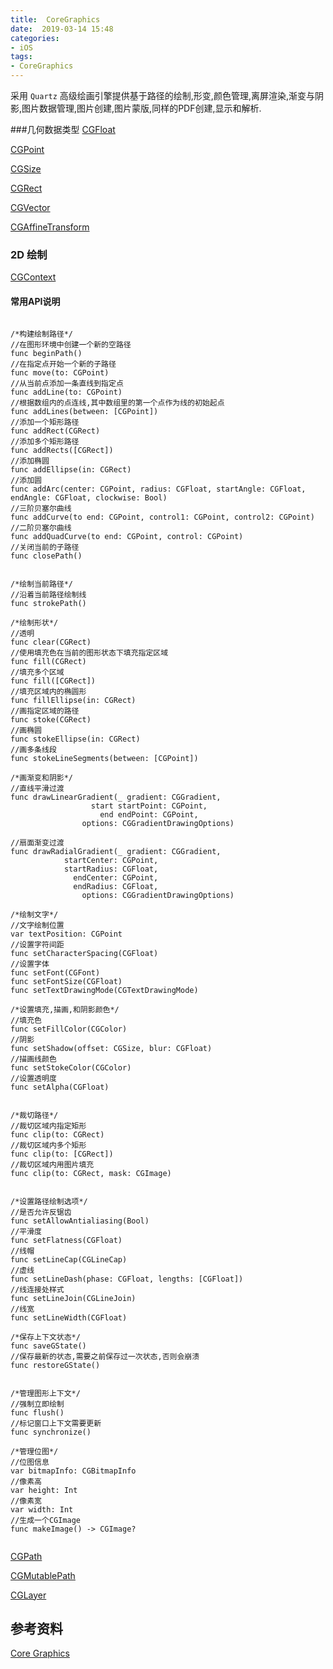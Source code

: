 ```yaml
---
title:  CoreGraphics 
date:  2019-03-14 15:48
categories:
- iOS
tags: 
- CoreGraphics 
---
```

采用 `Quartz` 高级绘画引擎提供基于路径的绘制,形变,颜色管理,离屏渲染,渐变与阴影,图片数据管理,图片创建,图片蒙版,同样的PDF创建,显示和解析.

###几何数据类型
[CGFloat](https://developer.apple.com/documentation/coregraphics/cgfloat)

[CGPoint](https://developer.apple.com/documentation/coregraphics/cgpoint)

[CGSize](https://developer.apple.com/documentation/coregraphics/cgsize)

[CGRect](https://developer.apple.com/documentation/coregraphics/cgrect)

[CGVector](https://developer.apple.com/documentation/coregraphics/cgvector)

[CGAffineTransform](https://developer.apple.com/documentation/coregraphics/cgaffinetransform)

### 2D 绘制

[CGContext]()

#### 常用API说明

```

/*构建绘制路径*/
//在图形环境中创建一个新的空路径
func beginPath()
//在指定点开始一个新的子路径
func move(to: CGPoint)
//从当前点添加一条直线到指定点
func addLine(to: CGPoint)
//根据数组内的点连线,其中数组里的第一个点作为线的初始起点
func addLines(between: [CGPoint])
//添加一个矩形路径
func addRect(CGRect)
//添加多个矩形路径
func addRects([CGRect])
//添加椭圆
func addEllipse(in: CGRect)
//添加圆
func addArc(center: CGPoint, radius: CGFloat, startAngle: CGFloat, endAngle: CGFloat, clockwise: Bool)
//三阶贝塞尔曲线
func addCurve(to end: CGPoint, control1: CGPoint, control2: CGPoint)
//二阶贝塞尔曲线
func addQuadCurve(to end: CGPoint, control: CGPoint)
//关闭当前的子路径
func closePath()


/*绘制当前路径*/
//沿着当前路径绘制线
func strokePath()

/*绘制形状*/
//透明
func clear(CGRect)
//使用填充色在当前的图形状态下填充指定区域
func fill(CGRect)
//填充多个区域
func fill([CGRect])
//填充区域内的椭圆形
func fillEllipse(in: CGRect)
//画指定区域的路径
func stoke(CGRect)
//画椭圆
func stokeEllipse(in: CGRect)
//画多条线段
func stokeLineSegments(between: [CGPoint])

/*画渐变和阴影*/
//直线平滑过渡
func drawLinearGradient(_ gradient: CGGradient, 
                  start startPoint: CGPoint, 
                    end endPoint: CGPoint, 
                options: CGGradientDrawingOptions)

//扇面渐变过渡
func drawRadialGradient(_ gradient: CGGradient, 
            startCenter: CGPoint, 
            startRadius: CGFloat, 
              endCenter: CGPoint, 
              endRadius: CGFloat, 
                options: CGGradientDrawingOptions)               
            
/*绘制文字*/
//文字绘制位置
var textPosition: CGPoint
//设置字符间距
func setCharacterSpacing(CGFloat)
//设置字体
func setFont(CGFont)
func setFontSize(CGFloat)
func setTextDrawingMode(CGTextDrawingMode)

/*设置填充,描画,和阴影颜色*/
//填充色
func setFillColor(CGColor)
//阴影
func setShadow(offset: CGSize, blur: CGFloat)  
//描画线颜色
func setStokeColor(CGColor)  
//设置透明度
func setAlpha(CGFloat)


/*裁切路径*/   
//裁切区域内指定矩形
func clip(to: CGRect)
//裁切区域内多个矩形
func clip(to: [CGRect]) 
//裁切区域内用图片填充
func clip(to: CGRect, mask: CGImage)


/*设置路径绘制选项*/
//是否允许反锯齿
func setAllowAntialiasing(Bool)
//平滑度
func setFlatness(CGFloat)
//线帽
func setLineCap(CGLineCap)
//虚线
func setLineDash(phase: CGFloat, lengths: [CGFloat])
//线连接处样式
func setLineJoin(CGLineJoin)
//线宽
func setLineWidth(CGFloat)
 
/*保存上下文状态*/
func saveGState()
//保存最新的状态,需要之前保存过一次状态,否则会崩溃
func restoreGState()


/*管理图形上下文*/
//强制立即绘制
func flush()
//标记窗口上下文需要更新
func synchronize()

/*管理位图*/
//位图信息
var bitmapInfo: CGBitmapInfo
//像素高
var height: Int
//像素宽
var width: Int
//生成一个CGImage
func makeImage() -> CGImage?
               
```

[CGPath](https://developer.apple.com/documentation/coregraphics/cgpath)

[CGMutablePath](https://developer.apple.com/documentation/coregraphics/cgmutablepath)

[CGLayer]()

## 参考资料
[Core Graphics](https://developer.apple.com/documentation/coregraphics)
